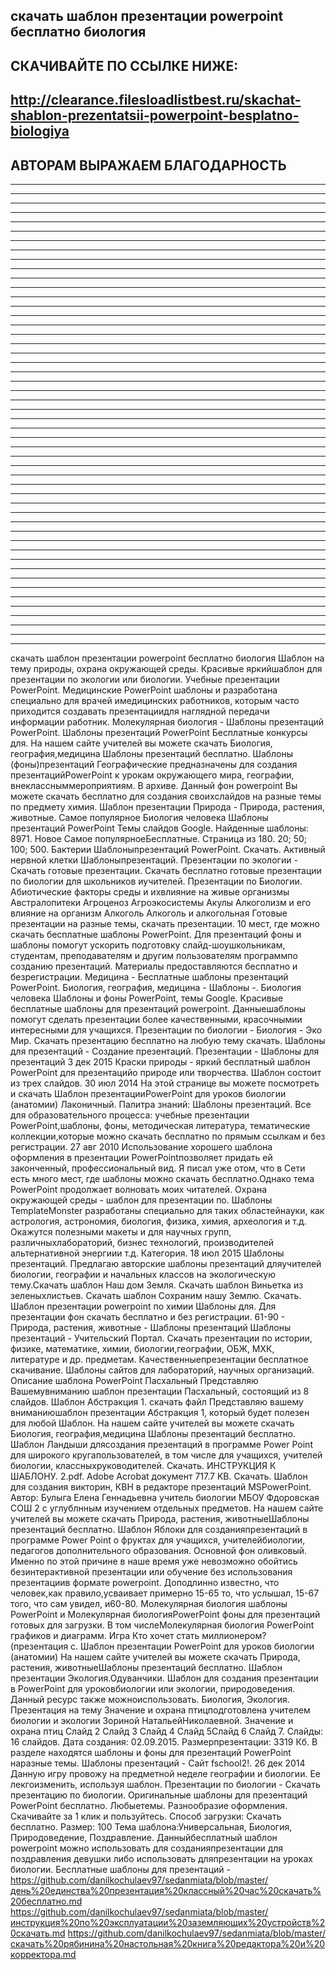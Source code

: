 скачать шаблон презентации powerpoint бесплатно биология
--------------------------------------------------
СКАЧИВАЙТЕ ПО ССЫЛКЕ НИЖЕ:
--------------------------------------------------
http://clearance.filesloadlistbest.ru/skachat-shablon-prezentatsii-powerpoint-besplatno-biologiya
--------------------------------------------------
АВТОРАМ ВЫРАЖАЕМ БЛАГОДАРНОСТЬ
--------------------------------------------------
--------------------------------------------------
--------------------------------------------------
--------------------------------------------------
--------------------------------------------------
--------------------------------------------------
--------------------------------------------------
--------------------------------------------------
--------------------------------------------------
--------------------------------------------------
--------------------------------------------------
--------------------------------------------------
--------------------------------------------------
--------------------------------------------------
--------------------------------------------------
--------------------------------------------------
--------------------------------------------------
--------------------------------------------------
--------------------------------------------------
--------------------------------------------------
--------------------------------------------------
--------------------------------------------------
--------------------------------------------------
--------------------------------------------------
--------------------------------------------------
--------------------------------------------------
--------------------------------------------------
--------------------------------------------------
--------------------------------------------------
--------------------------------------------------
--------------------------------------------------
--------------------------------------------------
--------------------------------------------------
--------------------------------------------------
--------------------------------------------------
--------------------------------------------------
--------------------------------------------------
--------------------------------------------------
--------------------------------------------------
--------------------------------------------------
--------------------------------------------------
--------------------------------------------------
--------------------------------------------------
--------------------------------------------------
--------------------------------------------------
--------------------------------------------------
--------------------------------------------------
--------------------------------------------------
--------------------------------------------------
--------------------------------------------------
--------------------------------------------------
скачать шаблон презентации powerpoint бесплатно биология Шаблон на тему природы, охрана окружающей среды. Красивые яркийшаблон для презентации по экологии или биологии. Учебные презентации PowerPoint. Медицинские PowerPoint шаблоны и разработана специально для врачей имедицинских работников, которым часто приходится создавать презентациидля наглядной передачи информации работник. Молекулярная биология - Шаблоны презентаций PowerPoint. Шаблоны презентаций PowerPoint Бесплатные конкурсы для. На нашем сайте учителей вы можете скачать Биология, география,медицина Шаблоны презентаций бесплатно.  Шаблоны (фоны)презентаций Географические предназначены для создания презентацийPowerPoint к урокам окружающего мира, географии, внеклассныммероприятиям. В архиве. Данный фон powerpoint Вы можете скачать бесплатно для создания своихслайдов на разные темы по предмету химия. Шаблон презентации Природа - Природа, растения, животные. Самое популярное Биология человека Шаблоны презентаций PowerPoint Темы слайдов Google. Найденные шаблоны: 8971. Новое Самое популярноеБесплатные. Страница из 180. 20; 50; 100; 500. Бактерии Шаблоныпрезентаций PowerPoint. Скачать. Активный нервной клетки Шаблоныпрезентаций. Презентации по экологии - Скачать готовые презентации. Скачать бесплатно готовые презентации по биологии для школьников иучителей. Презентации по Биологии. Абиотические факторы среды и ихвлияние на живые организмы  Австралопитеки  Агроценоз Агроэкосистемы  Акулы  Алкоголизм и его влияние на организм  Алкоголь Алкоголь и алкогольная
Готовые презентации на разные темы, скачать презентации. 10 мест, где можно скачать бесплатные шаблоны PowerPoint. Для презентаций фоны и шаблоны помогут ускорить подготовку слайд-шоушкольникам, студентам, преподавателям и другим пользователям программпо созданию презентаций. Материалы предоставляются бесплатно и безрегистрации. Медицина - Бесплатные шаблоны презентаций PowerPoint. Биология, география, медицина - Шаблоны  -. Биология человека Шаблоны и фоны PowerPoint, темы Google. Красивые бесплатные шаблоны для презентаций powerpoint. Данныешаблоны помогут сделать презентации более качественными, красочнымии интересными для учащихся. Презентации по биологии - Биология - Эко Мир. Скачать презентацию бесплатно на любую тему скачать. Шаблоны для презентаций - Создание презентаций. Презентации - Шаблоны для презентаций
3 дек 2015   Краски природы  - яркий бесплатный шаблон PowerPoint для презентацийо природе или творчества. Шаблон состоит из трех слайдов. 30 июл 2014  На этой странице вы можете посмотреть и скачать Шаблон презентацииPowerPoint для уроков биологии (анатомии) Лаконичный. Палитра знаний: Шаблоны презентаций. Все для образовательного процесса: учебные презентации PowerPoint,шаблоны, фоны, методическая литература, тематические коллекции,которые можно скачать бесплатно по прямым ссылкам и без регистрации. 27 авг 2010  Использование хорошего шаблона оформления в презентации PowerPointпозволяет придать ей законченный, профессиональный вид. Я писал уже отом, что в Сети есть много мест, где шаблоны можно скачать бесплатно.Однако тема PowerPoint продолжает волновать моих читателей. Охрана окружающей среды - шаблон для презентации по. Шаблоны TemplateMonster разработаны специально для таких областейнауки, как астрология, астрономия, биология, физика, химия, археология и т.д. Окажутся полезными макеты и для научных групп, различныхлабораторий, бизнес технологий, производителей альтернативной энергиии т.д. Категория. 18 июл 2015  Шаблоны презентаций. Предлагаю авторские шаблоны презентаций дляучителей биологии, географии и начальных классов на экологическую тему.Скачать шаблон Наш дом Земля. Скачать шаблон Виньетка из зеленыхлистьев. Скачать шаблон Сохраним нашу Землю. Скачать. Шаблон презентации powerpoint по химии  Шаблоны для. Для презентации фон скачать бесплатно и без регистрации. 61-90 - Природа, растения, животные - Шаблоны презентаций
Шаблоны презентаций - Учительский Портал. Скачать презентации по истории, физике, математике, химии, биологии,географии, ОБЖ, МХК, литературе и др. предметам. Качественныепрезентации бесплатное скачивание. Шаблоны сайтов для лабораторий, научных организаций. Описание шаблона PowerPoint Пасхальный Представляю Вашемувниманию шаблон презентации Пасхальный, состоящий из 8 слайдов. Шаблон  Абстракция 1. скачать файл Представляю вашему вниманиюшаблон презентации Абстракция 1, который будет полезен для любой Шаблон. На нашем сайте учителей вы можете скачать Биология, география,медицина Шаблоны презентаций бесплатно.  Шаблон Ландыши длясоздания презентаций в программе Power Point для широкого кругапользователей, в том числе для учащихся, учителей биологии, классныхруководителей. Скачать. ИНСТРУКЦИЯ К ШАБЛОНУ. 2.pdf. Adobe Acrobat документ 717.7 KB. Скачать. Шаблон для создания викторин, КВН в редакторе презентаций MSPowerPoint. Автор: Булыга Елена Геннадьевна учитель биологии МБОУ Фдоровская СОШ 2 с углублнным изучением отдельных предметов. На нашем сайте учителей вы можете скачать Природа, растения, животныеШаблоны презентаций бесплатно.  Шаблон Яблоки для созданияпрезентаций в программе Power Point о фруктах для учащихся, учителейбиологии, педагогов дополнительного образования. Основной фон оливковый. Именно по этой причине в наше время уже невозможно обойтись безинтерактивной презентации или обучение без использования презентациив формате powerpoint. Доподлинно известно, что человек,как правило,усваивает примерно 15-65 то, что услышал, 15-67 того, что сам увидел, и60-80. Молекулярная биология шаблоны PowerPoint и Молекулярная биологияPowerPoint фоны для презентаций готовых для загрузки. В том числеМолекулярная биология PowerPoint графиков и диаграмм. Игра Кто хочет стать миллионером? (презентация с. Шаблон презентации PowerPoint для уроков биологии (анатомии)
На нашем сайте учителей вы можете скачать Природа, растения, животныеШаблоны презентаций бесплатно.  Шаблон презентации Экология.Одуванчики. Шаблон для создания презентации в PowerPoint для уроковбиологии или экологии, природоведения. Данный ресурс также можноиспользовать. Биология, Экология. Презентация на тему Значение и охрана птицподготовлена учителем биологии и экологии Зориной НатальейНиколаевной. Значение и охрана птиц Слайд 2 Слайд 3 Слайд 4 Слайд 5Слайд 6 Слайд 7. Слайды: 16 слайдов. Дата создания: 02.09.2015. Размерпрезентации: 3319 Кб. В разделе находятся шаблоны и фоны для презентаций PowerPoint наразные темы. Шаблоны презентаций - Сайт fschool2!. 26 дек 2014  Данную игру провожу на предметной неделе географии и биологии. Ее лекгоизменить, используя шаблон. Презентации по биологии - Скачать презентацию по биологии. Оригинальные шаблоны для презентаций PowerPoint бесплатно. Любыетемы. Разнообразие оформления. Скачивайте за 1 клик и пользуйтесь. Способ загрузки: Скачать бесплатно. Размер: 100  Тема шаблона:Универсальная, Биология, Природоведение, Поздравление.  Данныйбесплатный шаблон powerpoint можно использовать для созданияпрезентации для поздравления девушки либо использовать дляпрезентации на уроках биологии. Бесплатные шаблоны для презентаций -
https://github.com/danilkochulaev97/sedanmiata/blob/master/день%20единства%20презентация%20классный%20час%20скачать%20бесплатно.md
https://github.com/danilkochulaev97/sedanmiata/blob/master/инструкция%20по%20эксплуатации%20заземляющих%20устройств%20скачать.md
https://github.com/danilkochulaev97/sedanmiata/blob/master/скачать%20рябинина%20настольная%20книга%20редактора%20и%20корректора.md